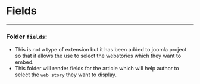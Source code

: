 # Fields
---
### Folder `fields`:
- This is not a type of extension but it has been added to joomla project so that it allows the use to select the webstories which they want to embed.
- This folder will render fields for the article which will help author to select the `web story` they want to display.
